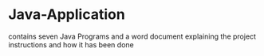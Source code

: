 # Java-Application
contains seven Java Programs and a word document explaining the project instructions and how it has been done
